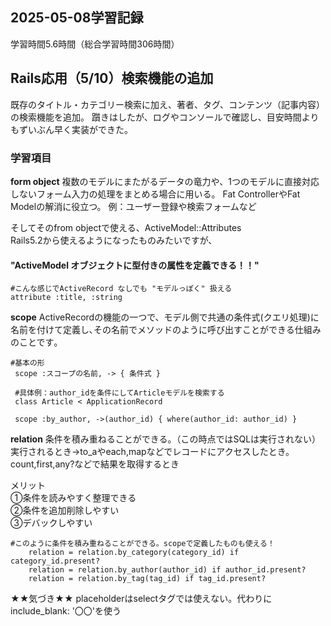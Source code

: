 ## 2025-05-08学習記録
学習時間5.6時間（総合学習時間306時間）
## Rails応用（5/10）検索機能の追加
既存のタイトル・カテゴリー検索に加え、著者、タグ、コンテンツ（記事内容）の検索機能を追加。
躓きはしたが、ログやコンソールで確認し、目安時間よりもずいぶん早く実装ができた。
### 学習項目
**form object**
複数のモデルにまたがるデータの竜力や、1つのモデルに直接対応しないフォーム入力の処理をまとめる場合に用いる。
Fat ControllerやFat Modelの解消に役立つ。
例：ユーザー登録や検索フォームなど

そしてそのfrom objectで使える、ActiveModel::Attributes  
Rails5.2から使えるようになったものみたいですが、
#### "ActiveModel オブジェクトに型付きの属性を定義できる！！"
```
#こんな感じでActiveRecord なしでも "モデルっぽく" 扱える
attribute :title, :string
```

**scope**
ActiveRecordの機能の一つで、モデル側で共通の条件式(クエリ処理)に名前を付けて定義し､その名前でメソッドのように呼び出すことができる仕組みのことです｡
```
#基本の形
 scope :スコープの名前, -> { 条件式 }

 #具体例：author_idを条件にしてArticleモデルを検索する
 class Article < ApplicationRecord

 scope :by_author, ->(author_id) { where(author_id: author_id) }
 ```

**relation**
条件を積み重ねることができる。（この時点ではSQLは実行されない）  
実行されるとき→to_aやeach,mapなどでレコードにアクセスしたとき。count,first,any?などで結果を取得するとき  

メリット  
①条件を読みやすく整理できる  
②条件を追加削除しやすい  
③デバックしやすい  
```
#このように条件を積み重ねることができる。scopeで定義したものも使える！
    relation = relation.by_category(category_id) if category_id.present?
    relation = relation.by_author(author_id) if author_id.present?
    relation = relation.by_tag(tag_id) if tag_id.present?
```

★★気づき★★
placeholderはselectタグでは使えない。代わりにinclude_blank: '〇〇'を使う
